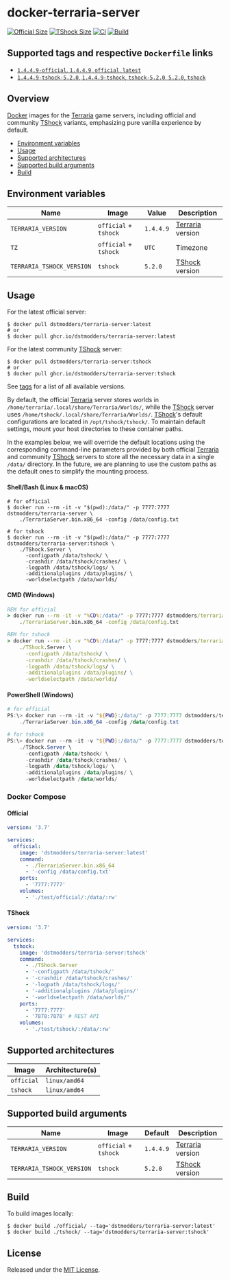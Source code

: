 # docker-terraria-server

[![Official Size]](https://hub.docker.com/r/dstmodders/terraria-server)
[![TShock Size]](https://hub.docker.com/r/dstmodders/terraria-server)
[![CI]](https://github.com/dstmodders/docker-terraria-server/actions/workflows/ci.yml)
[![Build]](https://github.com/dstmodders/docker-terraria-server/actions/workflows/build.yml)

## Supported tags and respective `Dockerfile` links

- [`1.4.4.9-official`, `1.4.4.9`, `official`, `latest`](https://github.com/dstmodders/docker-terraria-server/blob/926050f134e9fbe340f12bd484342b3a671a2337/official/Dockerfile)
- [`1.4.4.9-tshock-5.2.0`, `1.4.4.9-tshock`, `tshock-5.2.0`, `5.2.0`, `tshock`](https://github.com/dstmodders/docker-terraria-server/blob/926050f134e9fbe340f12bd484342b3a671a2337/tshock/Dockerfile)

## Overview

[Docker] images for the [Terraria] game servers, including official and
community [TShock] variants, emphasizing pure vanilla experience by default.

- [Environment variables](#environment-variables)
- [Usage](#usage)
- [Supported architectures](#supported-architectures)
- [Supported build arguments](#supported-build-arguments)
- [Build](#build)

## Environment variables

| Name                      | Image                 | Value     | Description        |
| ------------------------- | --------------------- | --------- | ------------------ |
| `TERRARIA_VERSION`        | `official` + `tshock` | `1.4.4.9` | [Terraria] version |
| `TZ`                      | `official` + `tshock` | `UTC`     | Timezone           |
| `TERRARIA_TSHOCK_VERSION` | `tshock`              | `5.2.0`   | [TShock] version   |

## Usage

For the latest official server:

```shell
$ docker pull dstmodders/terraria-server:latest
# or
$ docker pull ghcr.io/dstmodders/terraria-server:latest
```

For the latest community [TShock] server:

```shell
$ docker pull dstmodders/terraria-server:tshock
# or
$ docker pull ghcr.io/dstmodders/terraria-server:tshock
```

See [tags] for a list of all available versions.

By default, the official [Terraria] server stores worlds in
`/home/terraria/.local/share/Terraria/Worlds/`, while the [TShock] server uses
`/home/tshock/.local/share/Terraria/Worlds/`. [TShock]'s default configurations
are located in `/opt/tshock/tshock/`. To maintain default settings, mount your
host directories to these container paths.

In the examples below, we will override the default locations using the
corresponding command-line parameters provided by both official [Terraria] and
community [TShock] servers to store all the necessary data in a single `/data/`
directory. In the future, we are planning to use the custom paths as the default
ones to simplify the mounting process.

#### Shell/Bash (Linux & macOS)

```shell
# for official
$ docker run --rm -it -v "$(pwd):/data/" -p 7777:7777 dstmodders/terraria-server \
    ./TerrariaServer.bin.x86_64 -config /data/config.txt

# for tshock
$ docker run --rm -it -v "$(pwd):/data/" -p 7777:7777 dstmodders/terraria-server:tshock \
    ./TShock.Server \
      -configpath /data/tshock/ \
      -crashdir /data/tshock/crashes/ \
      -logpath /data/tshock/logs/ \
      -additionalplugins /data/plugins/ \
      -worldselectpath /data/worlds/
```

#### CMD (Windows)

```cmd
REM for official
> docker run --rm -it -v "%CD%:/data/" -p 7777:7777 dstmodders/terraria-server \
    ./TerrariaServer.bin.x86_64 -config /data/config.txt

REM for tshock
> docker run --rm -it -v "%CD%:/data/" -p 7777:7777 dstmodders/terraria-server:tshock \
    ./TShock.Server \
      -configpath /data/tshock/ \
      -crashdir /data/tshock/crashes/ \
      -logpath /data/tshock/logs/ \
      -additionalplugins /data/plugins/ \
      -worldselectpath /data/worlds/
```

#### PowerShell (Windows)

```powershell
# for official
PS:\> docker run --rm -it -v "${PWD}:/data/" -p 7777:7777 dstmodders/terraria-server \
    ./TerrariaServer.bin.x86_64 -config /data/config.txt

# for tshock
PS:\> docker run --rm -it -v "${PWD}:/data/" -p 7777:7777 dstmodders/terraria-server:tshock \
    ./TShock.Server \
      -configpath /data/tshock/ \
      -crashdir /data/tshock/crashes/ \
      -logpath /data/tshock/logs/ \
      -additionalplugins /data/plugins/ \
      -worldselectpath /data/worlds/
```

### Docker Compose

#### Official

```yaml
version: '3.7'

services:
  official:
    image: 'dstmodders/terraria-server:latest'
    command:
      - ./TerrariaServer.bin.x86_64
      - '-config /data/config.txt'
    ports:
      - '7777:7777'
    volumes:
      - './test/official/:/data/:rw'
```

#### TShock

```yaml
version: '3.7'

services:
  tshock:
    image: 'dstmodders/terraria-server:tshock'
    command:
      - ./TShock.Server
      - '-configpath /data/tshock/'
      - '-crashdir /data/tshock/crashes/'
      - '-logpath /data/tshock/logs/'
      - '-additionalplugins /data/plugins/'
      - '-worldselectpath /data/worlds/'
    ports:
      - '7777:7777'
      - '7878:7878' # REST API
    volumes:
      - './test/tshock/:/data/:rw'
```

## Supported architectures

| Image      | Architecture(s) |
| ---------- | --------------- |
| `official` | `linux/amd64`   |
| `tshock`   | `linux/amd64`   |

## Supported build arguments

| Name                      | Image                 | Default   | Description        |
| ------------------------- | --------------------- | --------- | ------------------ |
| `TERRARIA_VERSION`        | `official` + `tshock` | `1.4.4.9` | [Terraria] version |
| `TERRARIA_TSHOCK_VERSION` | `tshock`              | `5.2.0`   | [TShock] version   |

## Build

To build images locally:

```shell
$ docker build ./official/ --tag='dstmodders/terraria-server:latest'
$ docker build ./tshock/ --tag='dstmodders/terraria-server:tshock'
```

## License

Released under the [MIT License](https://opensource.org/licenses/MIT).

[build]: https://img.shields.io/github/actions/workflow/status/dstmodders/docker-terraria-server/build.yml?branch=main&label=build&logo=github
[ci]: https://img.shields.io/github/actions/workflow/status/dstmodders/docker-terraria-server/ci.yml?branch=main&label=ci&logo=github
[docker]: https://www.docker.com/
[official size]: https://img.shields.io/docker/image-size/dstmodders/terraria-server/official?label=official%20size&logo=docker
[tags]: https://hub.docker.com/r/dstmodders/imagemagick/tags
[terraria]: https://terraria.org/
[tshock size]: https://img.shields.io/docker/image-size/dstmodders/terraria-server/tshock?label=tshock%20size&logo=docker
[tshock]: https://github.com/Pryaxis/TShock
